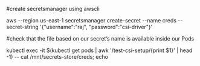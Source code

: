  #create secretsmanager using awscli
 
 aws --region us-east-1 secretsmanager create-secret --name creds --secret-string '{"username":"raj", "password":"csi-driver"}'
 
 #check that the file based on our secret’s name is available inside our Pods

kubectl exec -it $(kubectl get pods | awk '/test-csi-setup/{print $1}' | head -1) -- cat /mnt/secrets-store/creds; echo